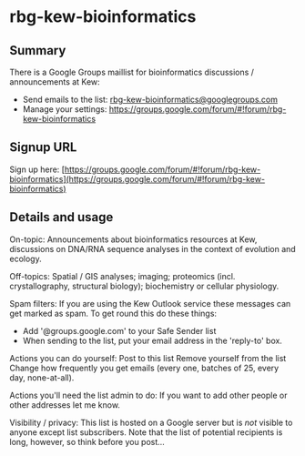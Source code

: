 # rbg-kew-bioinformatics

## Summary

There is a Google Groups maillist for bioinformatics discussions / announcements at Kew: 

* Send emails to the list: rbg-kew-bioinformatics@googlegroups.com
* Manage your settings: https://groups.google.com/forum/#!forum/rbg-kew-bioinformatics

## Signup URL

Sign up here: [https://groups.google.com/forum/#!forum/rbg-kew-bioinformatics](https://groups.google.com/forum/#!forum/rbg-kew-bioinformatics)

## Details and usage

On-topic:
Announcements about bioinformatics resources at Kew, discussions on DNA/RNA sequence analyses in the context of evolution and ecology.

Off-topics:
Spatial / GIS analyses; imaging; proteomics (incl. crystallography, structural biology); biochemistry or cellular physiology.

Spam filters:
If you are using the Kew Outlook service these messages can get marked as spam. To get round this do these things:
* Add '@groups.google.com' to your Safe Sender list 
* When sending to the list, put your email address in the 'reply-to' box.

Actions you can do yourself:
Post to this list
Remove yourself from the list
Change how frequently you get emails (every one, batches of 25, every day, none-at-all).

Actions you'll need the list admin to do:
If you want to add other people or other addresses let me know.

Visibility / privacy:
This list is hosted on a Google server but is *not* visible to anyone except list subscribers. 
Note that the list of potential recipients is long, however, so think before you post...
